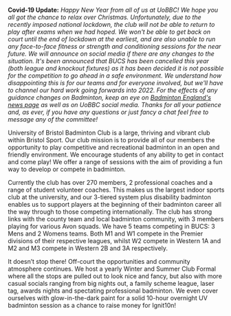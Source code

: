 **Covid-19 Update:**
*Happy New Year from all of us at UoBBC! We hope you all got the chance to relax over Christmas.
Unfortunately, due to the recently imposed national lockdown, the club will not be able to return to play after exams when we had hoped. We won't be able to get back on court until the end of lockdown at the earliest, and are also unable to run any face-to-face fitness or strength and conditioning sessions for the near future. We will announce on social media if there are any changes to the situation.
It's been announced that BUCS has been cancelled this year (both league and knockout fixtures) as it has been decided it is not possible for the competition to go ahead in a safe environment. We understand how disappointing this is for our teams and for everyone involved, but we'll have to channel our hard work going forwards into 2022. 
For the effects of any guidance changes on Badminton, keep an eye on [Badminton England's news page](https://www.badmintonengland.co.uk/news) as well as on UoBBC social media.
Thanks for all your patience and, as ever, if you have any questions or just fancy a chat feel free to message any of the committee!*

University of Bristol Badminton Club is a large, thriving and vibrant club within Bristol Sport. Our club mission is to provide all of our members the opportunity to play competitive and recreational badminton in an open and friendly environment. We encourage students of any ability to get in contact and come play! We offer a range of sessions with the aim of providing a fun way to develop or compete in badminton. 

Currently the club has over 270 members, 2 professional coaches and a range of student volunteer coaches. This makes us the largest indoor sports club at the university, and our 3-tiered system plus disability badminton enables us to support players at the beginning of their badminton career all the way through to those competing internationally. The club has strong links with the county team and local badminton community, with 3 members playing for various Avon squads. We have 5 teams competing in BUCS: 3 Mens and 2 Womens teams. Both M1 and W1 compete in the Premier divisions of their respective leagues, whilst W2 compete in Western 1A and M2 and M3 compete in Western 2B and 3A respectively.

It doesn’t stop there! Off-court the opportunities and community atmosphere continues. We host a yearly Winter and Summer Club Formal where all the stops are pulled out to look nice and fancy, but also with more casual socials ranging from big nights out, a family scheme league, laser tag, awards nights and spectating professional badminton. We even cover ourselves with glow-in-the-dark paint for a solid 10-hour overnight UV badminton session as a chance to raise money for Ignit10n!  
